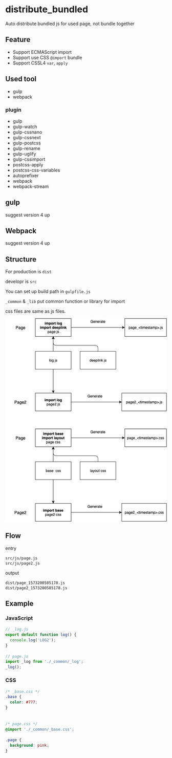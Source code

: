 # distribute_bundled
Auto distribute bundled js for used page, not bundle together

## Feature

* Support ECMAScript import
* Support use CSS `@import` bundle
* Support CSSL4 `var`, `apply`

## Used tool

* gulp
* webpack

### plugin

* gulp
* gulp-watch
* gulp-cssnano
* gulp-cssnext
* gulp-postcss
* gulp-rename
* gulp-uglify
* gulp-cssimport
* postcss-apply
* postcss-css-variables
* autoprefixer
* webpack
* webpack-stream

## gulp

suggest version 4 up

## Webpack

suggest version 4 up

## Structure

For production is `dist`

developr is `src`

You can set up build path in `gulpfile.js`

`_common` & `_lib` put common function or library for import

css files are same as js files.

![](distribute_bundled.png)

## Flow

entry

```
src/js/page.js
src/js/page2.js
```

output

```
dist/page_1573200585178.js
dist/page2_1573200585178.js
```

## Example

### JavaScript

```javascript
// _log.js
export default function log() {
  console.log('LOG2');
}

// page.js
import _log from './_common/_log';
_log();
```

### CSS

```css
/* _base.css */
.base {
  color: #777;
}


/* page.css */
@import './_common/_base.css';

.page {
  background: pink;
}
```